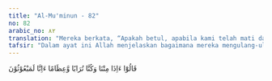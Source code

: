 ```yaml
---
title: "Al-Mu'minun - 82"
no: 82
arabic_no: ٨٢
translation: "Mereka berkata, “Apakah betul, apabila kami telah mati dan telah menjadi tanah dan tulang belulang, kami benar-benar akan dibangkitkan kembali?  "
tafsir: "Dalam ayat ini Allah menjelaskan bagaimana mereka mengulang-ulang ucapan nenek moyang mereka dahulu. Jika mereka sudah mati dan tulang belulang hancur luluh menjadi tanah, apakah mereka akan dibangkitkan kembali? Menurut mereka, ini adalah suatu hal yang mustahil dan tak mungkin terjadi, karena sampai sekarang belum ada seorang pun nenek moyang mereka yang telah mati dan menjadi tanah itu dapat hidup kembali. Ucapan mereka ini sangat keliru."
---
```

قَالُوْٓا ءَاِذَا مِتْنَا وَكُنَّا تُرَابًا وَّعِظَامًا ءَاِنَّا لَمَبْعُوْثُوْنَ